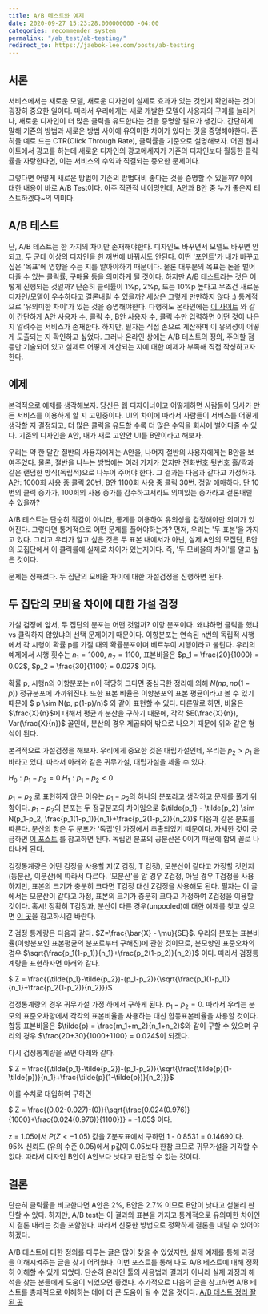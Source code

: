 ```yaml
---
title: A/B 테스트와 예제
date: 2020-09-27 15:23:28.000000000 -04:00
categories: recommender_system
permalink: "/ab_test/ab-testing/"
redirect_to: https://jaebok-lee.com/posts/ab-testing
---
```


<script type="text/x-mathjax-config">
MathJax.Hub.Config({
    displayAlign: "left"
});
</script>

## 서론 ##
서비스에서는 새로운 모델, 새로운 디자인이 실제로 효과가 있는 것인지 확인하는 것이 굉장히 중요한 일이다.
따라서 우리에게는 새로 개발한 모델이 사용자의 구매를 늘리거나, 새로운 디자인이 더 많은 클릭을 유도한다는 것을 증명할 필요가 생긴다.
간단하게 말해 기존의 방법과 새로운 방법 사이에 유의미한 차이가 있다는 것을 증명해야한다.
흔히들 예로 드는 CTR(Click Through Rate), 클릭률을 기준으로 설명해보자.
어떤 웹사이트에서 광고를 하는데 새로운 디자인의 광고메세지가 기존의 디자인보다 월등한 클릭률을 자랑한다면, 이는 서비스의 수익과 직결되는 중요한 문제이다.

그렇다면 어떻게 새로운 방법이 기존의 방법대비 좋다는 것을 증명할 수 있을까?
이에 대한 내용이 바로 A/B Test이다.
아주 직관적 네이밍인데, A안과 B안 중 누가 좋은지 테스트하겠다~의 의미다.

## A/B 테스트 ##
단, A/B 테스트는 한 가지의 차이만 존재해야한다.
디자인도 바꾸면서 모델도 바꾸면 안되고, 두 군데 이상의 디자인을 한 꺼번에 바꿔서도 안된다.
어떤 '포인트'가 내가 바꾸고 싶은 '목표'에 영향을 주는 지를 알아야하기 때문이다.
물론 대부분의 목표는 돈을 벌어다줄 수 있는 클릭률, 구매율 등을 의미하게 될 것이다.
하지만 A/B 테스트라는 것은 어떻게 진행되는 것일까?
단순히 클릭률이 1%p, 2%p, 또는 10%p 높다고 무조건 새로운 디자인/모델이 우수하다고 결론내릴 수 있을까?
세상은 그렇게 만만하지 않다 :)
통계적으로 '유의미한 차이'가 있는 것을 증명해야한다.
다행히도 온라인에는 [이 사이트](https://abtestguide.com/calc/) 와 같이 간단하게 A안 사용자 수, 클릭 수, B안 사용자 수, 클릭 수만 입력하면 어떤 것이 나은 지 알려주는 서비스가 존재한다.
하지만, 필자는 직접 손으로 계산하며 이 유의성이 어떻게 도출되는 지 확인하고 싶었다.
그러나 온라인 상에는 A/B 테스트의 정의, 주의할 점 등만 기술되어 있고 실제로 어떻게 계산되는 지에 대한 예제가 부족해 직접 작성하고자 한다.

## 예제 ##
본격적으로 예제를 생각해보자.
당신은 웹 디자이너이고 어떻게하면 사람들이 당사가 만든 서비스를 이용하게 할 지 고민중이다.
UI의 차이에 따라서 사람들이 서비스를 어떻게 생각할 지 결정되고, 더 많은 클릭을 유도할 수록 더 많은 수익을 회사에 벌어다줄 수 있다.
기존의 디자인을 A안, 내가 새로 고안안 UI를 B안이라고 해보자.

우리는 약 한 달간 절반의 사용자에게는 A안을, 나머지 절반의 사용자에게는 B안을 보여주었다.
물론, 절반을 나누는 방법에는 여러 가지가 있지만 전화번호 뒷번호 홀/짝과 같은 랜덤한 방식(독립적)으로 나누어 주어야 한다.
그 결과는 다음과 같다고 가정하자.
A안: 1000회 사용 중 클릭 20번, B안 1100회 사용 중 클릭 30번.
정말 애매하다.
단 10번의 클릭 증가가, 100회의 사용 증가를 감수하고서라도 의미있는 증가라고 결론내릴 수 있을까?

A/B 테스트는 단순히 직감이 아니라, 통계를 이용하여 유의성을 검정해야만 의미가 있어진다.
그렇다면 통계적으로 어떤 문제를 풀어야하는가?
먼저, 우리는 '두 표본'을 가지고 있다.
그리고 우리가 알고 싶은 것은 두 표본 내에서가 아닌, 실제 A안의 모집단, B안의 모집단에서 이 클릭률에 실제로 차이가 있는지이다.
즉, '두 모비율의 차이'를 알고 싶은 것이다.

문제는 정해졌다.
두 집단의 모비율 차이에 대한 가설검정을 진행하면 된다.

## 두 집단의 모비율 차이에 대한 가설 검정 ##
가설 검정에 앞서, 두 집단의 분포는 어떤 것일까?
이항 분포이다.
왜냐하면 클릭을 했냐 vs 클릭하지 않았냐의 선택 문제이기 때문이다.
이항분포는 연속된 n번의 독립적 시행에서 각 시행이 확률 p를 가질 때의 확률분포이며 베르누이 시행이라고 불린다.
우리의 예제에서 시행 횟수는 $n_1 = 1000$, $n_2 = 1100$, 표본비율은 $p_1 = \frac{20}{1000} = 0.02$, $p_2 = \frac{30}{1100} = 0.027$ 이다.

확률 p, 시행n의 이항분포는 n이 적당히 크다면 중심극한 정리에 의해 $N(np, np(1-p))$ 정규분포에 가까워진다.
또한 표본 비율은 이항분포의 표본 평균이라고 볼 수 있기 때문에 $ p \sim N(p, p(1-p)/n)$ 와 같이 표현할 수 있다.
다른말로 하면, 비율은 $\frac{X}{n}$에 대해서 평균과 분산을 구하기 때문에, 각각 $E(\frac{X}{n}), Var(\frac{X}{n})$ 꼴인데, 분산의 경우 제곱되어 밖으로 나오기 때문에 위와 같은 형식이 된다.

본격적으로 가설검정을 해보자.
우리에게 중요한 것은 대립가설인데, 우리는 $p_2>p_1$ 을 바라고 있다.
따라서 아래와 같은 귀무가설, 대립가설을 세울 수 있다.

$H_0: p_1 - p_2 = 0$
$H_1: p_1 - p_2 < 0$

$p_1 = p_2$ 로 표현하지 않은 이유는 $p_1 - p_2$의 하나의 분포라고 생각하고 문제를 풀기 위함이다.
$p_1 - p_2$의 분포는 두 정규분포의 차이임으로 $\tilde{p_1} - \tilde{p_2} \sim N(p_1-p_2, \frac{p_1(1-p_1)}{n_1}+\frac{p_2(1-p_2)}{n_2})$ 다음과 같은 분포를 따른다.
분산의 항은 두 분포가 '독립'인 가정에서 추출되었기 때문이다.
자세한 것이 궁금하면 [이 포스트](https://m.blog.naver.com/PostView.nhn?blogId=lucifer246&logNo=198376467&proxyReferer=https:%2F%2Fwww.google.com%2F) 를 참고하면 된다.
독립인 분포의 공분산은 0이기 때문에 합의 꼴로 나타나게 된다.

검정통계량은 어떤 검정을 사용할 지(Z 검정, T 검정), 모분산이 같다고 가정할 것인지(등분산, 이분산)에 따라서 다르다.
'모분산'을 알 경우 Z검정, 아닐 경우 T검정을 사용하지만, 표본의 크기가 충분히 크다면 T검정 대신 Z검정을 사용해도 된다.
필자는 이 글에서는 모분산이 같다고 가정, 표본의 크기가 충분히 크다고 가정하여 Z검정을 이용할 것이다.
혹시! 정확히 T검정과, 분산이 다른 경우(unpooled)에 대한 예제를 찾고 싶으면 [이 곳](https://byrony.github.io/understanding-ab-testing-and-statistics-behind.html)을 참고하시길 바란다.

Z 검정 통계량은 다음과 같다. $Z=\frac{\bar{X} - \mu}{SE}$.
우리의 분포는 표본비율(이항분포인 표본평균의 분포로부터 구해진)에 관한 것이므로, 분모항인 표준오차의 경우 $\sqrt{\frac{p_1(1-p_1)}{n_1}+\frac{p_2(1-p_2)}{n_2}}$ 이다.
따라서 검정통계량을 표현하자면 아래와 같다.

$ Z = \frac{(\tilde{p_1}-\tilde{p_2})-(p_1-p_2)}{\sqrt{\frac{p_1(1-p_1)}{n_1}+\frac{p_2(1-p_2)}{n_2}}}$

검정통계량의 경우 귀무가설 가정 하에서 구하게 된다. $p_1-p_2=0$.
따라서 우리는 분모의 표준오차항에서 각각의 표본비율을 사용하는 대신 합동표본비율을 사용할 것이다.
합동 표본비율은 $\tilde{p} = \frac{m_1+m_2}{n_1+n_2}$와 같이 구할 수 있으며 우리의 경우 $\frac{20+30}{1000+1100} = 0.024$이 되겠다.

다시 검정통계량을 쓰면 아래와 같다.

$ Z = \frac{(\tilde{p_1}-\tilde{p_2})-(p_1-p_2)}{\sqrt{\frac{\tilde{p}(1-\tilde{p})}{n_1}+\frac{\tilde{p}(1-\tilde{p})}{n_2}}}$

이를 수치로 대입하여 구하면

$ Z = \frac{(0.02-0.027)-(0)}{\sqrt{\frac{0.024(0.976)}{1000}+\frac{0.024(0.976)}{1100}}} = -1.05$ 이다.

z = 1.05에서 $P(Z<-1.05)$ 값을 Z분포표에서 구하면 1 - 0.8531 = 0.1469이다.
95% 신뢰도 (유의 수준 0.05)에서 p값이 0.05보다 한참 크므로 귀무가설을 기각할 수 없다.
따라서 디자인 B안이 A안보다 낫다고 판단할 수 없는 것이다.

## 결론 ##
단순히 클릭률을 비교한다면 A안은 2%, B안은 2.7% 이므로 B안이 낫다고 섣불리 판단할 수 있다.
하지만, A/B test는 이 결과와 표본을 가지고 통계적으로 유의미한 차이인지 결론 내리는 것을 포함한다.
따라서 신중한 방법으로 정확하게 결론을 내릴 수 있어야하겠다.

A/B 테스트에 대한 정의를 다루는 글은 많이 찾을 수 있었지만, 실제 예제를 통해 과정을 이해시켜주는 글을 찾기 어려웠다.
이번 포스트를 통해 나도 A/B 테스트에 대해 정확히 이해할 수 있게 되었다.
단순히 온라인 툴의 사용법과 결과가 아니라 실제 과정과 해석을 찾는 분들에게 도움이 되었으면 좋겠다.
추가적으로 다음의 글을 참고하면 A/B 테스트를 총체적으로 이해하는 데에 더 큰 도움이 될 수 있을 것이다.
[A/B 테스트 정리 잘 된 곳](https://vwo.com/ab-testing/)
